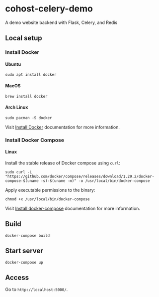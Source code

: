 # cohost-celery-demo

A demo website backend with Flask, Celery, and Redis

## Local setup

### Install Docker

#### Ubuntu

```
sudo apt install docker
```

#### MacOS

```
brew install docker
```

#### Arch Linux

```
sudo pacman -S docker
```

Visit [Install Docker](https://docs.docker.com/engine/install/) documentation
for more information.

### Install Docker Compose

#### Linux

Install the stable release of Docker compose using `curl`:

```
sudo curl -L "https://github.com/docker/compose/releases/download/1.29.2/docker-compose-$(uname -s)-$(uname -m)" -o /usr/local/bin/docker-compose
```

Apply executable permissions to the binary:

```
chmod +x /usr/local/bin/docker-compose
```

Visit [Install docker-compose](https://docs.docker.com/compose/install/) documentation
for more information.

## Build

```
docker-compose build
```

## Start server

```
docker-compose up
```

## Access

Go to `http://localhost:5000/`.
